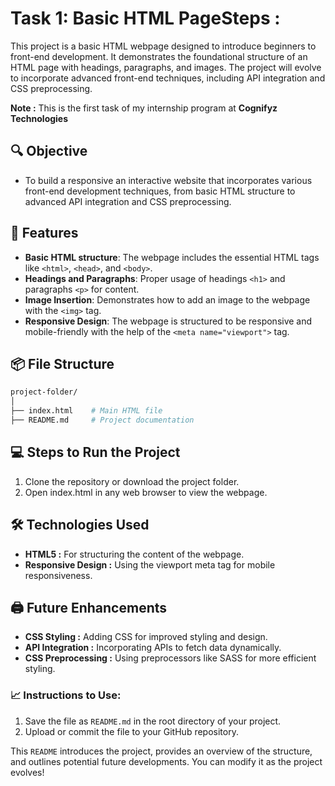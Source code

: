 # Task 1: Basic HTML PageSteps :
This project is a basic HTML webpage designed to introduce beginners to front-end development. It demonstrates the foundational structure of an HTML page with headings, paragraphs, and images. The project will evolve to incorporate advanced front-end techniques, including API integration and CSS preprocessing.

**Note :** This is the first task of my internship program at **Cognifyz Technologies**

## 🔍 Objective
- To build a responsive an interactive website that incorporates various front-end development techniques, from basic HTML structure to advanced API integration and CSS preprocessing.

## 🎯 Features

- **Basic HTML structure**: The webpage includes the essential HTML tags like `<html>`, `<head>`, and `<body>`.
- **Headings and Paragraphs**: Proper usage of headings `<h1>` and paragraphs `<p>` for content.
- **Image Insertion**: Demonstrates how to add an image to the webpage with the `<img>` tag.
- **Responsive Design**: The webpage is structured to be responsive and mobile-friendly with the help of the `<meta name="viewport">` tag.

## 📦 File Structure

```bash
project-folder/
│
├── index.html    # Main HTML file
├── README.md     # Project documentation
```

## 💻 Steps to Run the Project
1. Clone the repository or download the project folder.
2. Open index.html in any web browser to view the webpage.

## 🛠️ Technologies Used
- **HTML5 :** For structuring the content of the webpage.
- **Responsive Design :** Using the viewport meta tag for mobile responsiveness.

## 🖨️ Future Enhancements
- **CSS Styling :** Adding CSS for improved styling and design.
- **API Integration :** Incorporating APIs to fetch data dynamically.
- **CSS Preprocessing :** Using preprocessors like SASS for more efficient styling.


### 📈 Instructions to Use:
1. Save the file as `README.md` in the root directory of your project.
2. Upload or commit the file to your GitHub repository.

This `README` introduces the project, provides an overview of the structure, and outlines potential future developments. You can modify it as the project evolves!

